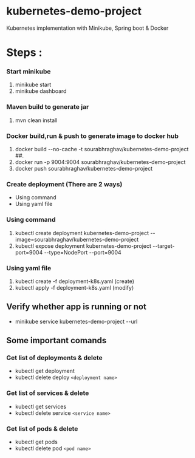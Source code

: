 # kubernetes-demo-project
Kubernetes implementation with Minikube, Spring boot & Docker

# Steps : 
### Start minikube
1. minikube start
2. minikube dashboard

### Maven build to generate jar
1. mvn clean install

### Docker build,run & push to generate image to docker hub
1. docker build --no-cache -t sourabhraghav/kubernetes-demo-project ##.
2. docker run -p 9004:9004 sourabhraghav/kubernetes-demo-project
3. docker push sourabhraghav/kubernetes-demo-project


### Create deployment (There are 2 ways)
* Using command
* Using yaml file

### Using command 
1. kubectl create deployment kubernetes-demo-project --image=sourabhraghav/kubernetes-demo-project
2. kubectl expose deployment kubernetes-demo-project --target-port=9004 --type=NodePort --port=9004 

### Using yaml file
1. kubectl create -f deployment-k8s.yaml (create)
2. kubectl apply -f deployment-k8s.yaml (modify)

## Verify whether app is running or not
- minikube service kubernetes-demo-project --url


## Some important comands 
### Get list of deployments & delete
- kubectl get deployment
- kubectl delete deploy `<deployment name>`

### Get list of services & delete
- kubectl get services
- kubectl delete service `<service name>`

### Get list of pods & delete
- kubectl get pods
- kubectl delete pod `<pod name>`
